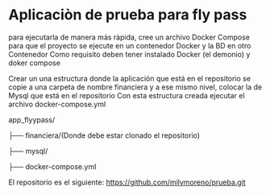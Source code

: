 # Aplicaciòn de prueba para fly pass

para ejecutarla de manera más ràpida, cree un archivo Docker Compose
para que el proyecto se ejecute en un contenedor Docker y la BD en otro Contenedor
Como requisito deben tener instalado Docker (el demonio) y doker compose

Crear un una estructura donde la aplicación que está en el repositorio se copie a una carpeta de nombre financiera
y a ese mismo nivel, colocar la de Mysql que está en el repositorio
Con esta estructura creada ejecutar el archivo docker-compose.yml

app_flyypass/

├── financiera/(Donde debe estar clonado el repositorio)

├── mysql/

├── docker-compose.yml

El repositorio es el siguiente:
https://github.com/milymoreno/prueba.git
